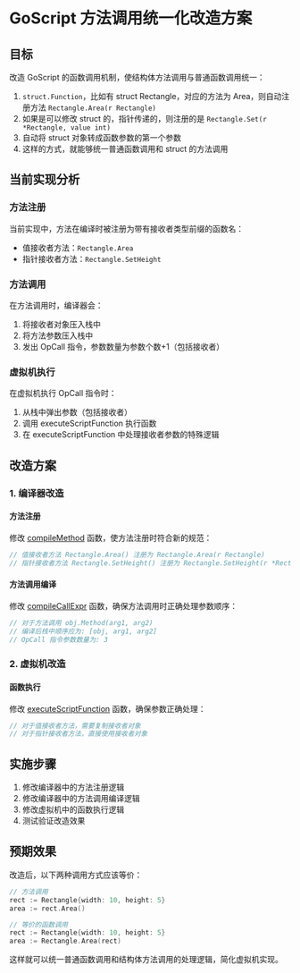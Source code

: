 # GoScript 方法调用统一化改造方案

## 目标

改造 GoScript 的函数调用机制，使结构体方法调用与普通函数调用统一：

1. `struct.Function`，比如有 struct Rectangle，对应的方法为 Area，则自动注册方法 `Rectangle.Area(r Rectangle)`
2. 如果是可以修改 struct 的，指针传递的，则注册的是 `Rectangle.Set(r *Rectangle, value int)`
3. 自动将 struct 对象转成函数参数的第一个参数
4. 这样的方式，就能够统一普通函数调用和 struct 的方法调用

## 当前实现分析

### 方法注册

当前实现中，方法在编译时被注册为带有接收者类型前缀的函数名：
- 值接收者方法：`Rectangle.Area`
- 指针接收者方法：`Rectangle.SetHeight`

### 方法调用

在方法调用时，编译器会：
1. 将接收者对象压入栈中
2. 将方法参数压入栈中
3. 发出 OpCall 指令，参数数量为参数个数+1（包括接收者）

### 虚拟机执行

在虚拟机执行 OpCall 指令时：
1. 从栈中弹出参数（包括接收者）
2. 调用 executeScriptFunction 执行函数
3. 在 executeScriptFunction 中处理接收者参数的特殊逻辑

## 改造方案

### 1. 编译器改造

#### 方法注册
修改 [compileMethod](../compiler/compiler.go#L377-L452) 函数，使方法注册时符合新的规范：

```go
// 值接收者方法 Rectangle.Area() 注册为 Rectangle.Area(r Rectangle)
// 指针接收者方法 Rectangle.SetHeight() 注册为 Rectangle.SetHeight(r *Rectangle)
```

#### 方法调用编译
修改 [compileCallExpr](../compiler/compiler.go#L1177-L1223) 函数，确保方法调用时正确处理参数顺序：

```go
// 对于方法调用 obj.Method(arg1, arg2)
// 编译后栈中顺序应为: [obj, arg1, arg2]
// OpCall 指令参数数量为: 3
```

### 2. 虚拟机改造

#### 函数执行
修改 [executeScriptFunction](../vm/opcodes.go#L811-L997) 函数，确保参数正确处理：

```go
// 对于值接收者方法，需要复制接收者对象
// 对于指针接收者方法，直接使用接收者对象
```

## 实施步骤

1. 修改编译器中的方法注册逻辑
2. 修改编译器中的方法调用编译逻辑
3. 修改虚拟机中的函数执行逻辑
4. 测试验证改造效果

## 预期效果

改造后，以下两种调用方式应该等价：

```go
// 方法调用
rect := Rectangle{width: 10, height: 5}
area := rect.Area()

// 等价的函数调用
rect := Rectangle{width: 10, height: 5}
area := Rectangle.Area(rect)
```

这样就可以统一普通函数调用和结构体方法调用的处理逻辑，简化虚拟机实现。